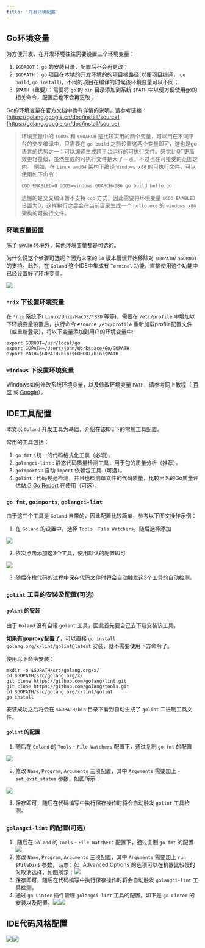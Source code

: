 ```yaml
---
title: '开发环境配置'
---
```


## Go环境变量

为方便开发，在开发环境往往需要设置三个环境变量：

1. `$GOROOT`： `go` 的安装目录，配置后不会再更改；
2. `$GOPATH`： `go` 项目在本地的开发环境的的项目根路径(以便项目编译， `go build`, `go install`)，不同的项目在编译的时候该环境变量可以不同；
3. `$PATH`（重要）：需要将 `go` 的 `bin` 目录添加到系统 `$PATH` 中以便方便使用go的相关命令，配置后也不会再更改；

Go的环境变量在官方文档中也有详情的说明，请参考链接： [https://golang.google.cn/doc/install/source](https://golang.google.cn/doc/install/source)

> 环境变量中的 `$GOOS` 和 `$GOARCH` 是比较实用的两个变量，可以用在不同平台的交叉编译中，只需要在 `go build` 之前设置这两个变量即可，这也是go语言的优势之一：可以编译生成跨平台运行的可执行文件。感觉比QT更高效更轻量级，虽然生成的可执行文件是大了一点，不过也在可接受的范围之内。 例如，在 `Linux amd64` 架构下编译 `Windows x86` 的可执行文件，可以使用如下命令：
>
> ```
> CGO_ENABLED=0 GOOS=windows GOARCH=386 go build hello.go
> ```
>
> 遗憾的是交叉编译暂不支持 `cgo` 方式，因此需要将环境变量 `$CGO_ENABLED` 设置为0，这样执行之后会在当前目录生成一个 `hello.exe` 的 `windows x86` 架构的可执行文件。

### 环境变量设置

除了 `$PATH` 环境外，其他环境变量都是可选的。

为什么说这个步骤可选呢？因为未来的 `Go` 版本慢慢开始移除对 `$GOPATH`/ `$GOROOT` 的支持。此外，在 `Goland` 这个IDE中集成有 `Terminal` 功能，直接使用这个功能中已经设置好了环境变量。

![](/markdown/ba5f3276cff792caf62056ba0ee5987d.png)

### `*nix` 下设置环境变量

在 `*nix` 系统下( `Linux/Unix/MacOS/*BSD` 等等)，需要在 `/etc/profile` 中增加以下环境变量设置后，执行命令 `#source /etc/profile` 重新加载profile配置文件（或重新登录），将以下变量添加到用户的环境变量中:

```
export GOROOT=/usr/local/go
export GOPATH=/Users/john/Workspace/Go/GOPATH
export PATH=$GOPATH/bin:$GOROOT/bin:$PATH
```

### `Windows` 下设置环境变量

Windows如何修改系统环境变量，以及修改环境变量 `PATH`，请参考网上教程（ [百度](https://www.baidu.com/s?wd=Windows%20%E4%BF%AE%E6%94%B9%E7%B3%BB%E7%BB%9F%E7%8E%AF%E5%A2%83%E5%8F%98%E9%87%8F%20PATH) 或 [Google](https://www.google.com/search?q=Windows+修改系统环境变量+PATH)）。

## IDE工具配置

本文以 `Goland` 开发工具为基础，介绍在该IDE下的常用工具配置。

常用的工具包括：

1. `go fmt` : 统一的代码格式化工具（必须）。
2. `golangci-lint` : 静态代码质量检测工具，用于包的质量分析（推荐）。
3. `goimports` : 自动 `import` 依赖包工具（可选）。
4. `golint` : 代码规范检测，并且也检测单文件的代码质量，比较出名的Go质量评估站点 [Go Report](https://goreportcard.com) 在使用（可选）。

### `go fmt`, `goimports`, `golangci-lint`

由于这三个工具是 `Goland` 自带的，因此配置比较简单，参考以下图文操作示例：

1. 在 `Goland` 的设置中，选择 `Tools` \- `File Watchers`，随后选择添加

![](/markdown/beffdaf59725b7091d27c05db1cbef06.jpg)

2. 依次点击添加这3个工具，使用默认的配置即可

![](/markdown/23d9056527febe75f82dcc8117f086fd.jpg)

3. 随后在撸代码的过程中保存代码文件时将会自动触发这3个工具的自动检测。


### `golint` 工具的安装及配置(可选)

#### `golint` 的安装

由于 `Goland` 没有自带 `golint` 工具，因此首先要自己去下载安装该工具。

**如果有goproxy配置了**，可以直接 `go install golang.org/x/lint/golint@latest` 安装，就不需要使用下方命令了。

使用以下命令安装：

```
mkdir -p $GOPATH/src/golang.org/x/
cd $GOPATH/src/golang.org/x/
git clone https://github.com/golang/lint.git
git clone https://github.com/golang/tools.git
cd $GOPATH/src/golang.org/x/lint/golint
go install
```

安装成功之后将会在 `$GOPATH/bin` 目录下看到自动生成了 `golint` 二进制工具文件。

#### `golint` 的配置

1. 随后在 `Goland` 的 `Tools` \- `File Watchers` 配置下，通过复制 `go fmt` 的配置

![](/markdown/d6e625d79c63024347705acfc013463c.jpg)

2. 修改 `Name`, `Program`, `Arguments` 三项配置，其中 `Arguments` 需要加上 `-set_exit_status` 参数，如图所示：

![](/markdown/219fe697e559aa6980100557996686a0.jpg)

3. 保存即可，随后在代码编写中执行保存操作时将会自动触发 `golint` 工具检测。


### `golangci-lint` 的配置(可选)

1.  随后在 `Goland` 的 `Tools` \- `File Watchers` 配置下，通过复制 `go fmt` 的配置![](/markdown/267c777a8db90758dd8bad6013f60d7e.png)
2. 修改 `Name`, `Program`, `Arguments` 三项配置，其中 `Arguments` 需要加上 `run $FileDir$` 参数， `注意：` 如 \`Advanced Options\`的选项可以在机器比较慢的时取消选择，如图所示：![](/markdown/5bf774ae9e6d123efa9010dd223a618a.png)
3. 保存即可，随后在代码编写中执行保存操作时将会自动触发 `golangci-lint` 工具检测。
4. 通过 `go Linter` 插件管理 `golangci-lint` 工具的配置，如下是 `go Linter` 的安装以及配置。![](/markdown/0f0fbd2a3a937573cdc317bbe005a6cf.png)![](/markdown/1c10390d9bfca56c0528f43f122b9ebd.png)

## IDE代码风格配置

![](/markdown/b63649f6d3ac9d3a9eaadb2c94d00cb8.png)![](/markdown/1f470b73547b12cd36ff1d4c7328f847.png)